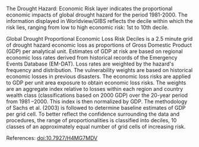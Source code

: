 The Drought Hazard: Economic Risk layer indicates the proportional economic impacts of global drought hazard for the period 1981-2000. The information displayed in Worldview/GIBS reflects the decile within which the risk lies, ranging from low to high economic risk: 1st to 10th decile.

Global Drought Proportional Economic Loss Risk Deciles is a 2.5 minute grid of drought hazard economic loss as proportions of Gross Domestic Product (GDP) per analytical unit. Estimates of GDP at risk are based on regional economic loss rates derived from historical records of the Emergency Events Database (EM-DAT). Loss rates are weighted by the hazard's frequency and distribution. The vulnerability weights are based on historical economic losses in previous disasters. The economic loss risks are applied to GDP per unit area exposure to obtain economic loss risks. The weights are an aggregate index relative to losses within each region and country wealth class (classifications based on 2000 GDP) over the 20-year period from 1981 –2000. This index is then normalized by GDP. The methodology of Sachs et al. (2003) is followed to determine baseline estimates of GDP per grid cell. To better reflect the confidence surrounding the data and procedures, the range of proportionalities is classified into deciles, 10 classes of an approximately equal number of grid cells of increasing risk.

References: [doi:10.7927/H4MG7MDV](https://doi.org/10.7927/H4MG7MDV)
